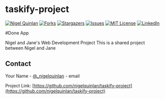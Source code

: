 # taskify-project
<!-- PROJECT SHIELDS -->
<!--
*** I'm using markdown "reference style" links for readability.
*** Reference links are enclosed in brackets [ ] instead of parentheses ( ).
*** See the bottom of this document for the declaration of the reference variables
*** for contributors-url, forks-url, etc. This is an optional, concise syntax you may use.
*** https://www.markdownguide.org/basic-syntax/#reference-style-links
-->
[![Nigel Quinlan][contributors-shield]][contributors-url]
[![Forks][forks-shield]][forks-url]
[![Stargazers][stars-shield]][stars-url]
[![Issues][issues-shield]][issues-url]
[![MIT License][license-shield]][license-url]
[![LinkedIn][linkedin-shield]][linkedin-url]

#Done App


Nigel and Jane's Web Development Project
This is a shared project between Nigel and Jane



<!-- CONTACT -->
## Contact

Your Name - [@_nigelquinlan](https://twitter.com/_nigelquinlan) - email

Project Link: [https://github.com/nigelquinlan/taskify-project](https://github.com/nigelquinlan/taskify-project)

<!-- MARKDOWN LINKS & IMAGES -->
<!-- https://www.markdownguide.org/basic-syntax/#reference-style-links -->
[contributors-shield]: https://img.shields.io/github/contributors/nigelquinlan/taskify-project.svg?style=flat-square
[contributors-url]: https://github.com/nigelquinlan/taskify-project/graphs/contributors
[forks-shield]: https://img.shields.io/github/forks/nigelquinlan/taskify-project.svg?style=flat-square
[forks-url]: https://github.com/nigelquinlan/taskify-project/network/members
[stars-shield]: https://img.shields.io/github/stars/nigelquinlan/taskify-project.svg?style=flat-square
[stars-url]: https://github.com/nigelquinlan/taskify-project/stargazers
[issues-shield]: https://img.shields.io/github/issues/nigelquinlan/repo.svg?style=flat-square
[issues-url]: https://github.com/github_username/repo/issues
[license-shield]: https://img.shields.io/github/license/nigelquinlan/repo.svg?style=flat-square
[license-url]: https://github.com/nigelquinlan/repo/blob/master/LICENSE.txt
[linkedin-shield]: https://img.shields.io/badge/-LinkedIn-black.svg?style=flat-square&logo=linkedin&colorB=555
[linkedin-url]: https://linkedin.com/in/nigelquinlan
[product-screenshot]: images/screenshot.png
